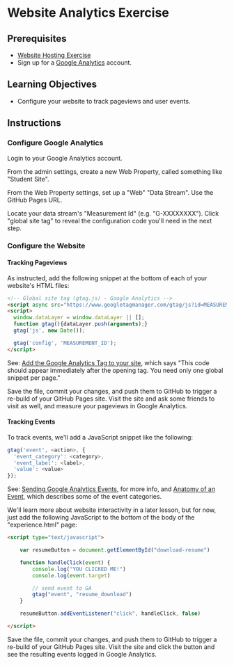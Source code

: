 
# Website Analytics Exercise

## Prerequisites

  + [Website Hosting Exercise](/exercises/website-hosting/exercise.md)
  + Sign up for a [Google Analytics](https://analytics.google.com) account.

## Learning Objectives

  + Configure your website to track pageviews and user events.

## Instructions

### Configure Google Analytics

Login to your Google Analytics account.

From the admin settings, create a new Web Property, called something like "Student Site".

From the Web Property settings, set up a "Web" "Data Stream". Use the GitHub Pages URL.

Locate your data stream's "Measurement Id" (e.g. "G-XXXXXXXX"). Click "global site tag" to reveal the configuration code you'll need in the next step.

### Configure the Website

#### Tracking Pageviews

As instructed, add the following snippet at the bottom of each of your website's HTML files:

```html
<!-- Global site tag (gtag.js) - Google Analytics -->
<script async src="https://www.googletagmanager.com/gtag/js?id=MEASUREMENT_ID"></script>
<script>
  window.dataLayer = window.dataLayer || [];
  function gtag(){dataLayer.push(arguments);}
  gtag('js', new Date());

  gtag('config', 'MEASUREMENT_ID');
</script>
```

See: [Add the Google Analytics Tag to your site](https://developers.google.com/analytics/devguides/collection/ga4), which says "This code should appear immediately after the opening <head> tag. You need only one global snippet per page."

Save the file, commit your changes, and push them to GitHub to trigger a re-build of your GitHub Pages site. Visit the site and ask some friends to visit as well, and measure your pageviews in Google Analytics.

#### Tracking Events

To track events, we'll add a JavaScript snippet like the following:

```js
gtag('event', <action>, {
  'event_category': <category>,
  'event_label': <label>,
  'value': <value>
});
```

See: [Sending Google Analytics Events](https://developers.google.com/analytics/devguides/collection/gtagjs/events), for more info, and [Anatomy of an Event](https://support.google.com/analytics/answer/1033068#Anatomy), which describes some of the event categories.

We'll learn more about website interactivity in a later lesson, but for now, just add the following JavaScript to the bottom of the body of the "experience.html" page:


```html
<script type="text/javascript">

    var resumeButton = document.getElementById("download-resume")

    function handleClick(event) {
        console.log("YOU CLICKED ME!")
        console.log(event.target)

        // send event to GA
        gtag("event", "resume_download")
    }

    resumeButton.addEventListener("click", handleClick, false)

</script>
```

Save the file, commit your changes, and push them to GitHub to trigger a re-build of your GitHub Pages site. Visit the site and click the button and see the resulting events logged in Google Analytics.
